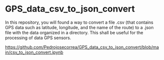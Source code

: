 # GPS_data_csv_to_json_convert

In this repository, you will found a way to convert a file .csv (that contains GPS data such as latitude, longitude, and the name of the route) to a .json file with the data organized in a directory. This shall be useful for the processing of data GPS sensors.

https://github.com/Pedrojosecorrea/GPS_data_csv_to_json_convert/blob/main/csv_to_json_convert.ipynb
